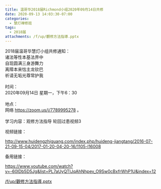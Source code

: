```yaml
---
title: 温哥华2018届Richmond小组2020年09月14日共修
date: 2020-09-13 14:03:30-07:00
categories:
  - 慧灯禅修班
tags:
  - 2018届
attachments: /f/up/觀修方法指導.pptx
---
```

2018届温哥华慧灯小组共修通知：\
诸法等性本基法界中\
自现圆满三身游舞力\
离障本来怙主龙钦巴\
祈请无垢光尊常护我\
\
时间：\
2020年09月14日 星期一，下午6：30\
\
地点：\
网络 <https://zoom.us/j/7789995278> 。\
\
学习内容：观修方法指导 轮回过患视频3

视频链接：

<!--StartFragment-->

<http://www.huidengzhiguang.com/index.php/huideng-jiangtang/2016-07-21-09-15-04/2017-01-20-04-20-16/1105-l16008>

<!--EndFragment-->

备用链接：

<!--StartFragment-->

<https://www.youtube.com/watch?v=-60lDb5D5Jg&list=PL7aUyQTIJqAhNhpev_O9Sw0cBxfrWhP1U&index=12>

[/f/up/觀修方法指導.pptx](https://hdvblob.blob.core.windows.net/hdv/f/up/觀修方法指導.pptx)